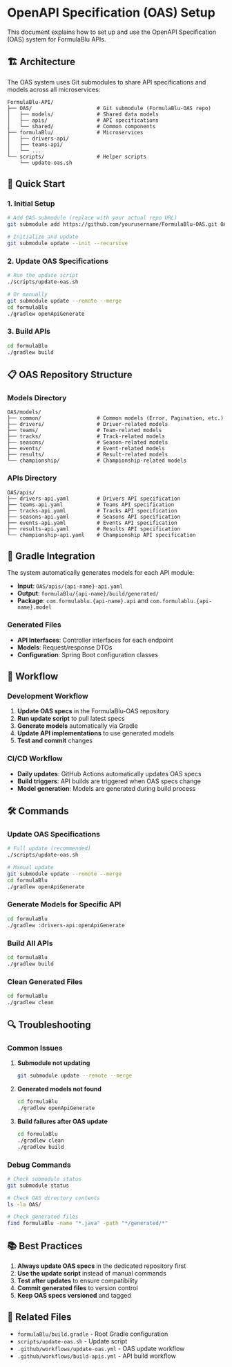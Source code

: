 # OpenAPI Specification (OAS) Setup

This document explains how to set up and use the OpenAPI Specification (OAS) system for FormulaBlu APIs.

## 🏗️ Architecture

The OAS system uses Git submodules to share API specifications and models across all microservices:

```
FormulaBlu-API/
├── OAS/                     # Git submodule (FormulaBlu-OAS repo)
│   ├── models/              # Shared data models
│   ├── apis/                # API specifications
│   └── shared/              # Common components
├── formulaBlu/              # Microservices
│   ├── drivers-api/
│   ├── teams-api/
│   └── ...
└── scripts/                 # Helper scripts
    └── update-oas.sh
```

## 🚀 Quick Start

### 1. Initial Setup

```bash
# Add OAS submodule (replace with your actual repo URL)
git submodule add https://github.com/yourusername/FormulaBlu-OAS.git OAS

# Initialize and update
git submodule update --init --recursive
```

### 2. Update OAS Specifications

```bash
# Run the update script
./scripts/update-oas.sh

# Or manually
git submodule update --remote --merge
cd formulaBlu
./gradlew openApiGenerate
```

### 3. Build APIs

```bash
cd formulaBlu
./gradlew build
```

## 📋 OAS Repository Structure

### Models Directory

```
OAS/models/
├── common/                  # Common models (Error, Pagination, etc.)
├── drivers/                 # Driver-related models
├── teams/                   # Team-related models
├── tracks/                  # Track-related models
├── seasons/                 # Season-related models
├── events/                  # Event-related models
├── results/                 # Result-related models
└── championship/            # Championship-related models
```

### APIs Directory

```
OAS/apis/
├── drivers-api.yaml         # Drivers API specification
├── teams-api.yaml           # Teams API specification
├── tracks-api.yaml          # Tracks API specification
├── seasons-api.yaml         # Seasons API specification
├── events-api.yaml          # Events API specification
├── results-api.yaml         # Results API specification
└── championship-api.yaml    # Championship API specification
```

## 🔧 Gradle Integration

The system automatically generates models for each API module:

-   **Input**: `OAS/apis/{api-name}-api.yaml`
-   **Output**: `formulaBlu/{api-name}/build/generated/`
-   **Package**: `com.formulablu.{api-name}.api` and `com.formulablu.{api-name}.model`

### Generated Files

-   **API Interfaces**: Controller interfaces for each endpoint
-   **Models**: Request/response DTOs
-   **Configuration**: Spring Boot configuration classes

## 🔄 Workflow

### Development Workflow

1. **Update OAS specs** in the FormulaBlu-OAS repository
2. **Run update script** to pull latest specs
3. **Generate models** automatically via Gradle
4. **Update API implementations** to use generated models
5. **Test and commit** changes

### CI/CD Workflow

-   **Daily updates**: GitHub Actions automatically updates OAS specs
-   **Build triggers**: API builds are triggered when OAS specs change
-   **Model generation**: Models are generated during build process

## 🛠️ Commands

### Update OAS Specifications

```bash
# Full update (recommended)
./scripts/update-oas.sh

# Manual update
git submodule update --remote --merge
cd formulaBlu
./gradlew openApiGenerate
```

### Generate Models for Specific API

```bash
cd formulaBlu
./gradlew :drivers-api:openApiGenerate
```

### Build All APIs

```bash
cd formulaBlu
./gradlew build
```

### Clean Generated Files

```bash
cd formulaBlu
./gradlew clean
```

## 🔍 Troubleshooting

### Common Issues

1. **Submodule not updating**

    ```bash
    git submodule update --remote --merge
    ```

2. **Generated models not found**

    ```bash
    cd formulaBlu
    ./gradlew openApiGenerate
    ```

3. **Build failures after OAS update**
    ```bash
    cd formulaBlu
    ./gradlew clean
    ./gradlew build
    ```

### Debug Commands

```bash
# Check submodule status
git submodule status

# Check OAS directory contents
ls -la OAS/

# Check generated files
find formulaBlu -name "*.java" -path "*/generated/*"
```

## 📚 Best Practices

1. **Always update OAS specs** in the dedicated repository first
2. **Use the update script** instead of manual commands
3. **Test after updates** to ensure compatibility
4. **Commit generated files** to version control
5. **Keep OAS specs versioned** and tagged

## 🔗 Related Files

-   `formulaBlu/build.gradle` - Root Gradle configuration
-   `scripts/update-oas.sh` - Update script
-   `.github/workflows/update-oas.yml` - OAS update workflow
-   `.github/workflows/build-apis.yml` - API build workflow
